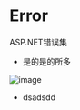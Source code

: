 # Error
ASP.NET错误集
- 是的是的所多

![image](https://github.com/kaifeifk/Error/blob/master/images/avatar.png)
- dsadsdd
